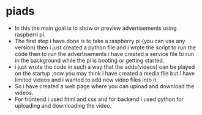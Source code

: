 # piads
- In this the main goal is to show or preview advertisements using raspberri pi.
- The first step i have done is to take a raspberry pi (you can use any version) then i just created a python file and i wrote the script to run the code
then to run the advertisements i have created a service file to run in the background while the pi is booting or getting started.
- i just wrote the code in such a way that the adds(videos) can be played on the startup ,now you may think i have created a media file but i have limited videos and i wanted to add new video files into it.
- So i have created a web page where you can upload and download the videos.
- For frontend i used html and css and for backend i used python for uploading and downloading the video.

